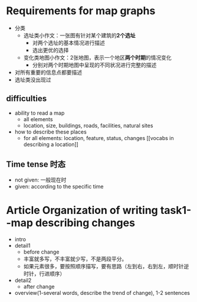 # Requirements for map graphs
- 分类
	- 选址类小作文：一张图有针对某个建筑的**2个选址**
		- 对两个选址的基本情况进行描述
		- 选出更优的选择
	- 变化类地图小作文：2张地图，表示一个地区**两个时期**的情况变化
		- 分别对两个时期地图中呈现的不同状况进行完整的描述
- 对所有重要的信息点都要描述
- 选址类没出现过
## difficulties
- ability to read a map
	- all elements
	- location, size, buildings, roads, facilities, natural sites
- how to describe these places
	- for all elements: location, feature, status, changes
[[vocabs in describing a location]]

## Time tense 时态
- not given: 一般现在时
- given: according to the specific time
# Article Organization of writing task1--map describing changes
- intro
- detail1
	- before change
	- 丰富就多写，不丰富就少写，不是两段平分。
	- 如果元素很多，要按照顺序描写，要有思路（左到右，右到左，顺时针逆时针，行进顺序）
- detail2
	- after change
- overview(1-several words, describe the trend of change), 1-2 sentences